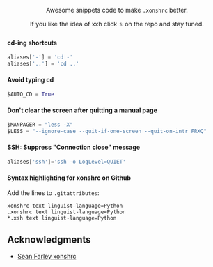 <p align="center">
Awesome snippets code to make <code>.xonshrc</code> better.
</p>

<p align="center">  
If you like the idea of xxh click ⭐ on the repo and stay tuned.
</p>

#### cd-ing shortcuts
```python
aliases['-'] = 'cd -'
aliases['..'] = 'cd ..'
```

#### Avoid typing cd
```python
$AUTO_CD = True
```

#### Don't clear the screen after quitting a manual page 
```python
$MANPAGER = "less -X"
$LESS = "--ignore-case --quit-if-one-screen --quit-on-intr FRXQ"
```


#### SSH: Suppress "Connection close" message
```python
aliases['ssh']='ssh -o LogLevel=QUIET'
```

#### Syntax highlighting for xonshrc on Github
Add the lines to `.gitattributes`:
```
xonshrc text linguist-language=Python
.xonshrc text linguist-language=Python
*.xsh text linguist-language=Python
```

## Acknowledgments
* [Sean Farley xonshrc](https://github.com/seanfarley/dotfiles/blob/master/xonshrc)
